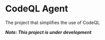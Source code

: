# CodeQL Agent
The project that simplifies the use of CodeQL

***Note: This project is under development***

